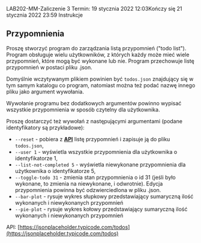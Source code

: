 LAB202-MM-Zaliczenie 3
Termin: 19 stycznia 2022 12:03Kończy się 21 stycznia 2022 23:59
Instrukcje

## Przypomnienia

Proszę stworzyć program do zarządzania listą przypomnień ("todo list"). Program
obsługuje wielu użytkowników, z których każdy może mieć wiele przypomnień,
które mogą być wykonane lub nie. Program przechowuje listę przypomnień w
postaci pliku .json.

Domyślnie wczytywanym plikiem powinien być `todos.json`
znajdujący się w tym samym katalogu co program, natomiast można też podać nazwę innego pliku jako argument wywołania.  

Wywołanie programu
bez dodatkowych argumentów powinno wypisać wszystkie przypomnienia w sposób
czytelny dla użytkownika.

Proszę dostarczyć też wywołań z następującymi argumentami (podane identyfikatory są przykładowe):

* `--reset` - pobiera z [**API**](https://jsonplaceholder.typicode.com/todos) listę przypomnień i zapisuje ją do pliku `todos.json`,
* `--user 1` - wyświetla wszystkie przypomnienia dla użytkownika o identyfikatorze 1,
* `--list-not-completed 5` - wyświetla niewykonane przypomnienia dla użytkownika o identyfikatorze 5,
* `--toggle-todo 31` - zmienia stan przypomnienia o id 31 (jeśli było wykonane, to zmienia na niewykonane, i odwrotnie). Edycja przypomnienia powinna być odzwierciedlona w pliku .json.
* `--bar-plot` - rysuje wykres słupkowy przedstawiający sumaryczną ilość wykonanych i niewykonanych przypomnień
* `--pie-plot` - rysuje wykres kołowy przedstawiający sumaryczną ilość wykonanych i niewykonanych przypomnień

API: [https://jsonplaceholder.typicode.com/todos](https://jsonplaceholder.typicode.com/todos)